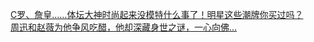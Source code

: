   
[C罗、詹皇……体坛大神时尚起来没模特什么事了！明星这些潮牌你买过吗？](http://www.dianyue.me/archives/668/oqzx0ybjl0xn6rp4/)  
[周迅和赵薇为他争风吃醋，他却深藏身世之谜，一心向佛...](http://www.dianyue.me/archives/710/d5c3plgz7ro4i3gt/)